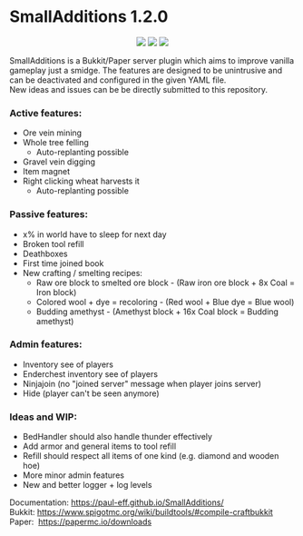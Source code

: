 # SmallAdditions 1.2.0
<p align="center">
  <img src="https://img.shields.io/badge/version-1.2.0-blue">
  <img src="https://img.shields.io/badge/bukkit-1.18.1-green">
  <img src="https://img.shields.io/badge/paper-1.18.1-green">
</p>

SmallAdditions is a Bukkit/Paper server plugin which aims to improve vanilla gameplay just a smidge.
The features are designed to be unintrusive and can be deactivated and configured in the given YAML file.  
New ideas and issues can be be directly submitted to this repository.


### Active features:
- Ore vein mining
- Whole tree felling
  - Auto-replanting possible
- Gravel vein digging
- Item magnet
- Right clicking wheat harvests it
  - Auto-replanting possible
### Passive features:
- x% in world have to sleep for next day
- Broken tool refill
- Deathboxes
- First time joined book
- New crafting / smelting recipes:
  - Raw ore block to smelted ore block - (Raw iron ore block + 8x Coal = Iron block)
  - Colored wool + dye = recoloring - (Red wool + Blue dye = Blue wool)
  - Budding amethyst - (Amethyst block + 16x Coal block = Budding amethyst)
### Admin features:
- Inventory see of players
- Enderchest inventory see of players
- Ninjajoin (no "joined server" message when player joins server)
- Hide (player can't be seen anymore)
### Ideas and WIP:
- BedHandler should also handle thunder effectively
- Add armor and general items to tool refill
- Refill should respect all items of one kind (e.g. diamond and wooden hoe)
- More minor admin features
- New and better logger + log levels

Documentation: https://paul-eff.github.io/SmallAdditions/  
Bukkit:&nbsp;https://www.spigotmc.org/wiki/buildtools/#compile-craftbukkit  
Paper:&nbsp;&nbsp;https://papermc.io/downloads
